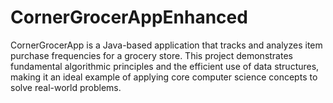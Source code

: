 # CornerGrocerAppEnhanced
CornerGrocerApp is a Java-based application that tracks and analyzes item purchase frequencies for a grocery store. This project demonstrates fundamental algorithmic principles and the efficient use of data structures, making it an ideal example of applying core computer science concepts to solve real-world problems.

